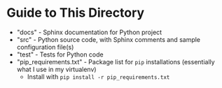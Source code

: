 # Guide to This Directory

* "docs" - Sphinx documentation for Python project
* "src" - Python source code, with Sphinx comments and sample configuration file(s)
* "test" - Tests for Python code
* "pip_requirements.txt" - Package list for ```pip``` installations (essentially what I use in my virtualenv)
    * Install with ```pip install -r pip_requirements.txt```
